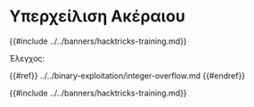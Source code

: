 # Υπερχείλιση Ακέραιου

{{#include ../../banners/hacktricks-training.md}}

Έλεγχος:

{{#ref}}
../../binary-exploitation/integer-overflow.md
{{#endref}}

{{#include ../../banners/hacktricks-training.md}}
